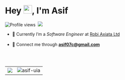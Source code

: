 <h1 align="left">Hey <img src="https://i.imgur.com/GNz3qCl.gif" height="28px">, I'm Asif</h1>

![Profile views](https://komarev.com/ghpvc/?username=asif-uia)&nbsp;
[![](https://img.shields.io/badge/aasifislam-%2523181717?logo=linkedin&logoColor=0B7CBC&color=5B5B5B)](https://www.linkedin.com/in/asif-uia)

<ul>
	<li>💼 Currently I’m a <em>Software Engineer</em> at <a href="https://robi.com.bd">Robi Axiata Ltd</a></li>
	<br/>
	<li>📮 Connect me through <a href="mailto:asif07c@gmail.com"><strong>asif07c@gmail.com</strong></a></li>
</ul></br/>

<br>
<table>
<tr>
	<td><img src="https://github-readme-streak-stats.herokuapp.com?user=asif-uia&show_icons=true&theme=onedark&hide=html"/></td>
	<td><img src="https://github-readme-stats.vercel.app/api?username=asif-uia&show_icons=true&theme=onedark&hide=html" alt="asif-uia"/></td>

[//]:
    #
    '<td><img src="https://github-readme-stats.vercel.app/api/top-langs/?username=asif-uia&theme=tokyonight&layout=compact&hide=html" alt="asif-uia"/></td>'

</tr>
</table>

